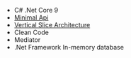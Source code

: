 - C# .Net Core 9
- [Minimal Api](https://learn.microsoft.com/en-us/aspnet/core/tutorials/min-web-api?view=aspnetcore-9.0&tabs=visual-studio)
- [Vertical Slice Architecture](https://nadirbad.dev/vertical-slice-architecture-dotnet)
- Clean Code
- Mediator
- .Net Framework In-memory database